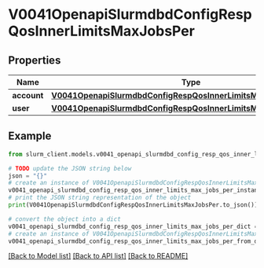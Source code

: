 # V0041OpenapiSlurmdbdConfigRespQosInnerLimitsMaxJobsPer


## Properties

Name | Type | Description | Notes
------------ | ------------- | ------------- | -------------
**account** | [**V0041OpenapiSlurmdbdConfigRespQosInnerLimitsMaxJobsPerAccount**](V0041OpenapiSlurmdbdConfigRespQosInnerLimitsMaxJobsPerAccount.md) |  | [optional] 
**user** | [**V0041OpenapiSlurmdbdConfigRespQosInnerLimitsMaxJobsPerUser**](V0041OpenapiSlurmdbdConfigRespQosInnerLimitsMaxJobsPerUser.md) |  | [optional] 

## Example

```python
from slurm_client.models.v0041_openapi_slurmdbd_config_resp_qos_inner_limits_max_jobs_per import V0041OpenapiSlurmdbdConfigRespQosInnerLimitsMaxJobsPer

# TODO update the JSON string below
json = "{}"
# create an instance of V0041OpenapiSlurmdbdConfigRespQosInnerLimitsMaxJobsPer from a JSON string
v0041_openapi_slurmdbd_config_resp_qos_inner_limits_max_jobs_per_instance = V0041OpenapiSlurmdbdConfigRespQosInnerLimitsMaxJobsPer.from_json(json)
# print the JSON string representation of the object
print(V0041OpenapiSlurmdbdConfigRespQosInnerLimitsMaxJobsPer.to_json())

# convert the object into a dict
v0041_openapi_slurmdbd_config_resp_qos_inner_limits_max_jobs_per_dict = v0041_openapi_slurmdbd_config_resp_qos_inner_limits_max_jobs_per_instance.to_dict()
# create an instance of V0041OpenapiSlurmdbdConfigRespQosInnerLimitsMaxJobsPer from a dict
v0041_openapi_slurmdbd_config_resp_qos_inner_limits_max_jobs_per_from_dict = V0041OpenapiSlurmdbdConfigRespQosInnerLimitsMaxJobsPer.from_dict(v0041_openapi_slurmdbd_config_resp_qos_inner_limits_max_jobs_per_dict)
```
[[Back to Model list]](../README.md#documentation-for-models) [[Back to API list]](../README.md#documentation-for-api-endpoints) [[Back to README]](../README.md)


